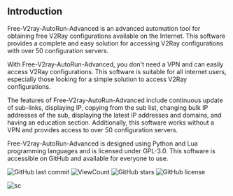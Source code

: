 ## Introduction
Free-V2ray-AutoRun-Advanced is an advanced automation tool for obtaining free V2Ray configurations available on the Internet. This software provides a complete and easy solution for accessing V2Ray configurations with over 50 configuration servers.

With Free-V2ray-AutoRun-Advanced, you don't need a VPN and can easily access V2Ray configurations. This software is suitable for all internet users, especially those looking for a simple solution to access V2Ray configurations.

The features of Free-V2ray-AutoRun-Advanced include continuous update of sub-links, displaying IP, copying from the sub list, changing bulk IP addresses of the sub, displaying the latest IP addresses and domains, and having an education section. Additionally, this software works without a VPN and provides access to over 50 configuration servers.

Free-V2ray-AutoRun-Advanced is designed using Python and Lua programming languages and is licensed under GPL-3.0. This software is accessible on GitHub and available for everyone to use.

![GitHub last commit](https://img.shields.io/github/last-commit/electron-v2ray/Free-V2ray-AutoRun-Advanced)
![ViewCount](https://views.whatilearened.today/views/github/electron-v2ray/repo.svg)
![GitHub stars](https://img.shields.io/github/stars/electron-v2ray/Free-V2ray-AutoRun-Advanced)
![GitHub license](https://img.shields.io/github/license/electron-v2ray/Free-V2ray-AutoRun-Advanced)

![sc](https://github.com/electron-v2ray/Free-V2ray-AutoRun-Advanced/assets/129282445/d43ce8d8-b3e4-4f76-8b11-5b8d804fe64f)
